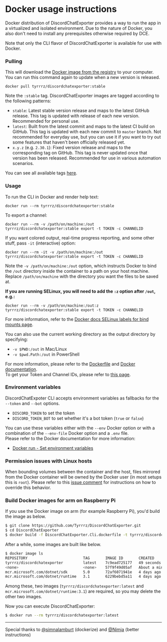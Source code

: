 # Docker usage instructions

Docker distribution of DiscordChatExporter provides a way to run the app in a virtualized and isolated environment. Due to the nature of Docker, you also don't need to install any prerequisites otherwise required by DCE.

Note that only the CLI flavor of DiscordChatExporter is available for use with Docker.

### Pulling

This will download the [Docker image from the registry](https://hub.docker.com/r/tyrrrz/discordchatexporter) to your computer. You can run this command again to update when a new version is released.

```
docker pull tyrrrz/discordchatexporter:stable
```

Note the `:stable` tag. DiscordChatExporter images are tagged according to the following patterns:

- `stable`: Latest stable version release and maps to the latest GitHub release. This tag is updated with release of each new version. Recommended for personal use.
- `latest`: Built from the latest commit and maps to the latest CI build on GitHub. This tag is updated with each new commit to `master` branch. Not recommended for everyday use, but you can use it if you want to try out some features that haven't been officially released yet.
- `x.y.z` (e.g. `2.30.1`): Fixed version release and maps to the corresponding tag on GitHub. This tag is never updated once that version has been released. Recommended for use in various automation scenarios.

You can see all available tags [here](https://hub.docker.com/r/tyrrrz/discordchatexporter/tags?page=1&ordering=name).

### Usage

To run the CLI in Docker and render help text:

```
docker run --rm tyrrrz/discordchatexporter:stable
```

To export a channel:

```
docker run --rm -v /path/on/machine:/out tyrrrz/discordchatexporter:stable export -t TOKEN -c CHANNELID
```

If you want colored output, real-time progress reporting, and some other stuff, pass `-it` (interactive) option:

```
docker run --rm -it -v /path/on/machine:/out tyrrrz/discordchatexporter:stable export -t TOKEN -c CHANNELID
```

Note the `-v /path/on/machine:/out` option, which instructs Docker to bind the `/out` directory inside the container to a path on your host machine. Replace `/path/on/machine` with the directory you want the files to be saved at.

**If you are running SELinux, you will need to add the `:z` option after `/out`, e.g.:**

```
docker run --rm -v /path/on/machine:/out:z tyrrrz/discordchatexporter:stable export -t TOKEN -c CHANNELID
```

For more information, refer to the [Docker docs SELinux labels for bind mounts page](https://docs.docker.com/storage/bind-mounts/#configure-the-selinux-label).

You can also use the current working directory as the output directory by specifying:

* `-v $PWD:/out` in Mac/Linux 
* `-v $pwd.Path:/out` in PowerShell

For more information, please refer to the [Dockerfile](https://github.com/Tyrrrz/DiscordChatExporter/blob/master/Dockerfile) and [Docker documentation](https://docs.docker.com/engine/reference/run/).<br>
To get your Token and Channel IDs, please refer to [this page](https://github.com/Tyrrrz/DiscordChatExporter/wiki/Obtaining-Token-and-Channel-IDs).

### Environment variables

DiscordChatExpoter CLI accepts environment variables as fallbacks for the `--token` and `--bot` options.

- `DISCORD_TOKEN` to set the token
- `DISCORD_TOKEN_BOT` to set whether it's a bot token (`true` or `false`)

You can use these variables either with the `--env` Docker option or with a combination of the `--env-file` Docker option and a `.env` file.  
Please refer to the Docker documentation for more information:

* [Docker run - Set environment variables](https://docs.docker.com/engine/reference/commandline/run/#set-environment-variables--e---env---env-file)

### Permission issues with Linux hosts

When bounding volumes between the container and the host, files mirrored from the Docker container will be owned by the Docker user (in most setups this is `root`). Please refer to this [issue comment](https://github.com/Tyrrrz/DiscordChatExporter/issues/800#issuecomment-1030471970) for instructions on how to override this behavior.

### Build Docker images for arm on Raspberry Pi

If you use the Docker image on arm (for example Raspberry Pi), you'd build the image as below.

```bash
$ git clone https://github.com/Tyrrrz/DiscordChatExporter.git
$ cd DiscordChatExporter
$ docker build -f DiscordChatExporter.Cli.dockerfile -t tyrrrz/discordchatexporter:latest .
```

After a while, some images are built like below.

```bash
$ docker image ls
REPOSITORY                         TAG       IMAGE ID       CREATED              SIZE
tyrrrz/discordchatexporter         latest    7c9ead725177   49 seconds ago       199MB
<none>                             <none>    57f9f49d05af   About a minute ago   678MB
mcr.microsoft.com/dotnet/sdk       5.0       72af6071941e   4 days ago           641MB
mcr.microsoft.com/dotnet/runtime   3.1       6229bebd5a11   4 days ago           197MB
```

Among these, two images (`tyrrrz/discordchatexporter:latest` and `mcr.microsoft.com/dotnet/runtime:3.1`) are required, so you may delete the other two images.

Now you can execute DiscordChatExporter:

```bash
$ docker run --rm tyrrrz/discordchatexporter:latest
```

___

Special thanks to [@simnalamburt](https://github.com/simnalamburt) (dockerize) and [@Nimja](https://github.com/nimja) (better instructions)